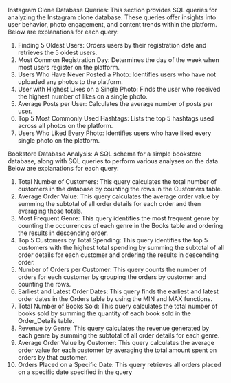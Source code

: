 Instagram Clone Database Queries: This section provides SQL queries for analyzing the Instagram clone database. These queries offer insights into user behavior, photo engagement, and content trends within the platform. Below are explanations for each query:

1. Finding 5 Oldest Users: Orders users by their registration date and retrieves the 5 oldest users.
2. Most Common Registration Day: Determines the day of the week when most users register on the platform.
3. Users Who Have Never Posted a Photo: Identifies users who have not uploaded any photos to the platform.
4. User with Highest Likes on a Single Photo: Finds the user who received the highest number of likes on a single photo.
5. Average Posts per User: Calculates the average number of posts per user.
6. Top 5 Most Commonly Used Hashtags: Lists the top 5 hashtags used across all photos on the platform.
7. Users Who Liked Every Photo: Identifies users who have liked every single photo on the platform.

Bookstore Database Analysis: A SQL schema for a simple bookstore database, along with SQL queries to perform various analyses on the data. Below are explanations for each query:

1. Total Number of Customers: This query calculates the total number of customers in the database by counting the rows in the Customers table.
2. Average Order Value: This query calculates the average order value by summing the subtotal of all order details for each order and then averaging those totals.
3. Most Frequent Genre: This query identifies the most frequent genre by counting the occurrences of each genre in the Books table and ordering the results in descending order.
4. Top 5 Customers by Total Spending: This query identifies the top 5 customers with the highest total spending by summing the subtotal of all order details for each customer and ordering the results in descending order.
5. Number of Orders per Customer: This query counts the number of orders for each customer by grouping the orders by customer and counting the rows.
6. Earliest and Latest Order Dates: This query finds the earliest and latest order dates in the Orders table by using the MIN and MAX functions.
7. Total Number of Books Sold: This query calculates the total number of books sold by summing the quantity of each book sold in the Order_Details table.
8. Revenue by Genre: This query calculates the revenue generated by each genre by summing the subtotal of all order details for each genre.
9. Average Order Value by Customer: This query calculates the average order value for each customer by averaging the total amount spent on orders by that customer.
10. Orders Placed on a Specific Date: This query retrieves all orders placed on a specific date specified in the query
